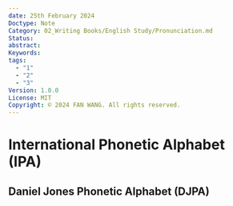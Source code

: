 ```yaml
---
date: 25th February 2024
Doctype: Note
Category: 02_Writing Books/English Study/Pronunciation.md
Status: 
abstract: 
Keywords: 
tags:
  - "1"
  - "2"
  - "3"
Version: 1.0.0
License: MIT
Copyright: © 2024 FAN WANG. All rights reserved.
---
```

# International Phonetic Alphabet (IPA)
## Daniel Jones Phonetic Alphabet (DJPA)
## 